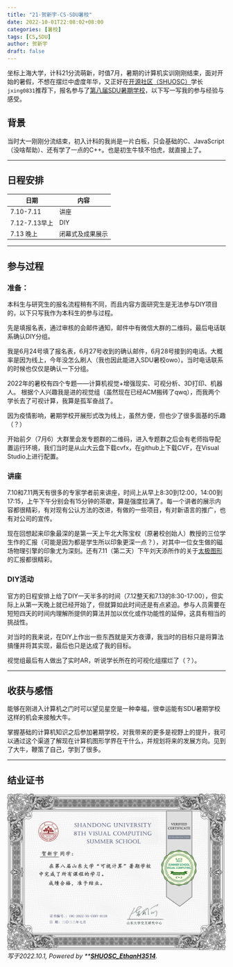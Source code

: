 ```yaml
---
title: "21-贺新宇-CS-SDU暑校"
date: 2022-10-01T22:08:02+08:00
categories: [暑校]
tags: [CS,SDU]
author: 贺新宇
draft: false
---
```


坐标上海大学，计科21分流萌新，时值7月，暑期的计算机实训刚刚结束，面对开始的暑假，不想在摆烂中虚度年华，又正好在[开源社区（SHUOSC）](https://github.com/shuosc)学长`jxing0831`推荐下，报名参与了[第八届SDU暑期学校](http://irc.cs.sdu.edu.cn/2022-summer-school/index.html#date)，以下写一写我的参与经验与感受。
## 背景
当时大一刚刚分流结束，初入计科的我尚是一片白板，只会基础的C、JavaScript（没啥帮助）、还有学了一点的C++。也是初生牛犊不怕虎，就直接上了。

---

## 日程安排
| 日期 | 内容 |
| --- | --- |
| 7.10-7.11 | 讲座 |
| 7.12-7.13早上 | DIY |
| 7.13 晚上 | 闭幕式及成果展示 |


---

## 参与过程
### 准备：
本科生与研究生的报名流程稍有不同，而且内容方面研究生是无法参与DIY项目的，以下只写我作为本科生的参与过程。

先是填报名表，通过审核的会邮件通知，邮件中有微信大群的二维码，最后电话联系确认DIY分组。

我是6月24号填了报名表，6月27号收到的确认邮件，6月28号接到的电话。大概率是因为线上，今年没怎么刷人（我也因此能进入SDU暑校owo）。当时电话联系的时候也仅仅是确认一下分组。

2022年的暑校有四个专题——计算机视觉+增强现实、可视分析、3D打印、机器人。
根据个人兴趣我是进的视觉组（虽然现在已经ACM搬砖了qwq），而我两个学长去了可视计算，我算是孤军奋战了。

因为疫情影响，暑期学校开展形式改为线上，虽然方便，但也少了很多面基的乐趣（？）

开始前夕（7月6）大群里会发专题群的二维码，进入专题群之后会有老师指导配置运行环境，我们当时是从山大云盘下载cvfx，在github上下载CVF，在Visual Studio上进行配置。

### 讲座
7.10和7.11两天有很多的专家学者前来讲座，时间上从早上8:30到12:00，14:00到17:15，上午下午分别会有15分钟的茶歇，算是强度拉满了。每一个讲者的展示内容都很精彩，有对现有公认方法的改进，有做的一些项目，有对新语言的推广，也有对公司的宣传。

现在回想起来印象最深的是第一天上午北大陈宝权（原暑校创始人）教授的三位学生作的汇报（可能是因为都是学生所以印象更深一点？），对其中一位女生做的磁场物理引擎的印象尤为深刻。还有7.11（第二天）下午刘天添所作的关于[太极图形](https://taichi-graphics.com/)的汇报都很精彩。

### DIY活动
官方的日程安排上给了DIY一天半多的时间（7.12整天和7.13的8:30-17:00），但实际上从第一天晚上就已经开始了，但就算如此时间还是有点紧迫。参与人员需要在短短四天的时间内理解所提供的算法并加以优化或作功能性的延伸，这具有相当的挑战性。

对当时的我来说，在DIY上作出一些东西就是天方夜谭，我当时的目标只是将算法搞懂并将其实现，最后也只是达成了我的目标。

视觉组最后有人做出了实时AR，听说学长所在的可视化组摆烂了（？）。

---

## 收获与感悟
能够在刚进入计算机之门时可以望见星空是一种幸福，很幸运能有SDU暑期学校这样的机会来接触大牛。

掌握基础的计算机知识之后参加暑期学校，对我带来的更多是视野上的提升，我可以通过这个渠道了解现在计算机图形学界在干什么，并规划将来的发展方向。见到了大牛，鞭策了自己，学到了很多。

---

## 结业证书
![21-贺新宇-CS-SDU暑期学校毕业证书](https://github.com/EthanH3514/photo_save/blob/main/SDU%E6%9A%91%E6%9C%9F%E5%AD%A6%E6%A0%A1%E8%AF%81%E4%B9%A6.png)
_写于2022.10.1, Powered by **_[_**SHUOSC_EthanH3514**_](https://github.com/EthanH3514)_._
